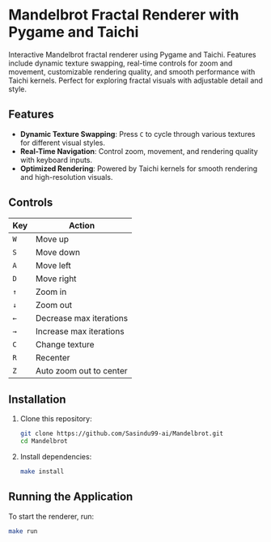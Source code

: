 # Mandelbrot Fractal Renderer with Pygame and Taichi
Interactive Mandelbrot fractal renderer using Pygame and Taichi. Features include dynamic texture swapping, real-time controls for zoom and movement, customizable rendering quality, and smooth performance with Taichi kernels. Perfect for exploring fractal visuals with adjustable detail and style.

## Features

- **Dynamic Texture Swapping**: Press `C` to cycle through various textures for different visual styles.
- **Real-Time Navigation**: Control zoom, movement, and rendering quality with keyboard inputs.
- **Optimized Rendering**: Powered by Taichi kernels for smooth rendering and high-resolution visuals.

## Controls

| Key    | Action                         |
|--------|--------------------------------|
| `W`    | Move up                        |
| `S`    | Move down                      |
| `A`    | Move left                      |
| `D`    | Move right                     |
| `↑`    | Zoom in                        |
| `↓`    | Zoom out                       |
| `←`    | Decrease max iterations        |
| `→`    | Increase max iterations        |
| `C`    | Change texture                 |
| `R`    | Recenter                       |
| `Z`    | Auto zoom out to center        |

## Installation

1. Clone this repository:
    ```bash
    git clone https://github.com/Sasindu99-ai/Mandelbrot.git
    cd Mandelbrot
    ```
2. Install dependencies:
    ```bash
    make install
    ```

## Running the Application

To start the renderer, run:
```bash
make run
```
